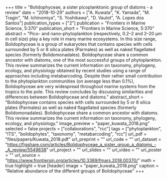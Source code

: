 +++
title = "Bolidophyceae, a sister picoplanktonic group of diatoms - a review"
date = "2018-10-29"
authors = ["A. Kuwata", "K. Yamada", "M. Tragin", "M. Ichinomiya", "S. Yoshikawa", "D. Vaulot", "A. Lopes dos Santos"]
publication_types = ["2"]
publication = "Frontiers in Marine Science, 5:370"
publication_short = "Frontiers in Marine Science, 5:370"
abstract = "Pico- and nano-phytoplankton (respectively, 0.2–2 and 2–20 μm in cell size) play a key role in many marine ecosystems. In this size range, Bolidophyceae is a group of eukaryotes that contains species with cells surrounded by 5 or 8 silica plates (Parmales) as well as naked flagellated species (formerly Bolidomonadales). Bolidophyceae share a common ancestor with diatoms, one of the most successful groups of phytoplankton. This review summarizes the current information on taxonomy, phylogeny, ecology, and physiology obtained by recent studies using a range of approaches including metabarcoding. Despite their rather small contribution to the phytoplankton communities (on average less than 0.1%), Bolidophyceae are very widespread throughout marine systems from the tropics to the pole. This review concludes by discussing similarities and differences between Bolidophyceae and diatoms."
abstract_short = "Bolidophyceae contains species with cells surrounded by 5 or 8 silica plates (Parmales) as well as naked flagellated species (formerly Bolidomonadales). Bolidophyceae share a common ancestor with diatoms. This review summarizes the current information on taxonomy, phylogeny, ecology, and physiology."
image_preview = "paper_kuwata_2018.png"
selected = false
projects = ["collaborations", "rcc"]
tags = ["phytoplankton", "ITS", "bolidophytes", "taxonomy", "metabarcoding", "rcc"]
url_pdf = "files/papers/Kuwata_2018.pdf"
url_preprint = ""
url_code = ""
url_dataset = "https://figshare.com/articles/Bolidophyceae_a_sister_group_a_diatoms_-_A_review/5549638"
url_project = ""
url_slides = ""
url_video = ""
url_poster = ""
url_source = "https://www.frontiersin.org/articles/10.3389/fmars.2018.00370/"
math = true
highlight = true
[header]
image = "paper_kuwata_2018.png"
caption = "Relative abundance of the different groups of Bolidophyceae"
+++
